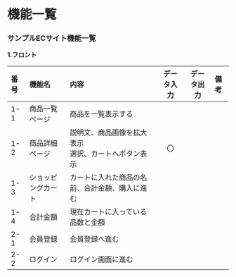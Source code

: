 # 機能一覧
### サンプルECサイト機能一覧
**1.フロント**

|番号|機能名|内容|データ入力|データ出力|備考|
|:---|:---|:---|:---:|:----:|:---|
|1-1|商品一覧ページ|商品を一覧表示する||||
|1-2|商品詳細ページ|説明文、商品画像を拡大表示<br>選択、カートへボタン表示|〇|||
|1-3|ショッピングカート|カートに入れた商品の名前、合計金額、購入に進む||||
|1-4|合計金額|現在カートに入っている品数と金額||||
|2-1|会員登録|会員登録へ進む||||
|2-2|ログイン|ログイン画面に進む||||
